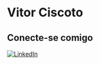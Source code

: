 # Vitor Ciscoto

## Conecte-se comigo
[![LinkedIn](https://img.shields.io/badge/LinkedIn-000?style=for-the-badge&logo=linkedin&logoColor=0E76A8)](https://www.linkedin.com/in/vitor-ciscoto-699a36224?utm_source=share&utm_campaign=share_via&utm_content=profile&utm_medium=android_app)


